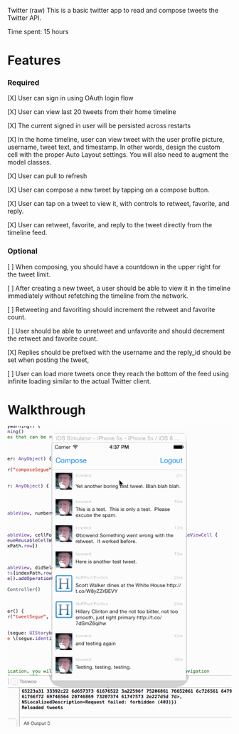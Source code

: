Twitter (raw)
This is a basic twitter app to read and compose tweets the Twitter API.

Time spent: 15 hours

# Features

### Required

[X] User can sign in using OAuth login flow

[X] User can view last 20 tweets from their home timeline

[X] The current signed in user will be persisted across restarts

[X] In the home timeline, user can view tweet with the user profile picture, username, tweet text, and timestamp. In other words, design the custom cell with the proper Auto Layout settings. You will also need to augment the model classes.

[X] User can pull to refresh

[X] User can compose a new tweet by tapping on a compose button.

[X] User can tap on a tweet to view it, with controls to retweet, favorite, and reply.

[X] User can retweet, favorite, and reply to the tweet directly from the timeline feed.

### Optional

[ ] When composing, you should have a countdown in the upper right for the tweet limit.

[ ] After creating a new tweet, a user should be able to view it in the timeline immediately without refetching the timeline from the network.

[ ] Retweeting and favoriting should increment the retweet and favorite count.

[ ] User should be able to unretweet and unfavorite and should decrement the retweet and favorite count.

[X] Replies should be prefixed with the username and the reply_id should be set when posting the tweet,

[ ] User can load more tweets once they reach the bottom of the feed using infinite loading similar to the actual Twitter client.

# Walkthrough

![image](demo1.gif)
